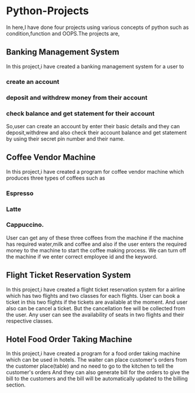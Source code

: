 # Python-Projects

In here,I have done four projects using various concepts of python such as condition,function and OOPS.The projects are,

## Banking Management System
  In this project,i have created a banking management system for a user to 
  ### create an account 
  ### deposit and withdrew money from their account 
  ### check balance and get statement for their account
  So,user can create an account by enter their basic details and they can deposit,withdrew 
  and also check their account balance and get statement by using their secret pin number and their name.
  
## Coffee Vendor Machine 
  In this project,i have created a program for coffee vendor machine which produces three types of coffees such as
  ### Espresso
  ### Latte
  ### Cappuccino.
  User can get any of these three coffees from the machine if the machine has required water,milk and coffee 
  and also if the user enters the required money to the machine to start the coffee making process.
  We can turn off the machine if we enter correct employee id and the keyword.
  
## Flight Ticket Reservation System
  In this project,i have created a flight ticket reservation system for a airline which has two flights and two classes for each flights.
  User can book a ticket in this two flights if the tickets are available at the moment.
  And user also can be cancel a ticket. But the cancellation fee will be collected from the user.
  Any user can see the availability of seats in two flights and their respective classes.

## Hotel Food Order Taking Machine
  In this project,i have created a program for a food order taking machine which can be used in hotels.
  The waiter can place customer's orders from the customer place(table) and no need to go to the kitchen to tell the customer's orders
  And they can also generate bill for the orders to give the bill to the customers and the bill will be automatically updated to the billing section.
